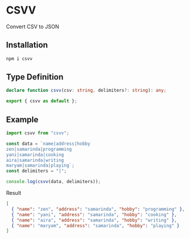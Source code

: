 # CSVV

Convert CSV to JSON

## Installation

```bash
npm i csvv
```

## Type Definition

```typescript
declare function csvv(csv: string, delimiters?: string): any;

export { csvv as default };
```

## Example

```typescript
import csvv from "csvv";

const data = `name|address|hobby
zen|samarinda|programming
yani|samarinda|cooking
aira|samarinda|writing
maryam|samarinda|playing`;
const delimiters = "|";

console.log(csvv(data, delimiters));
```

Result

```json
[
  { "name": "zen", "address": "samarinda", "hobby": "programming" },
  { "name": "yani", "address": "samarinda", "hobby": "cooking" },
  { "name": "aira", "address": "samarinda", "hobby": "writing" },
  { "name": "maryam", "address": "samarinda", "hobby": "playing" }
]
```
